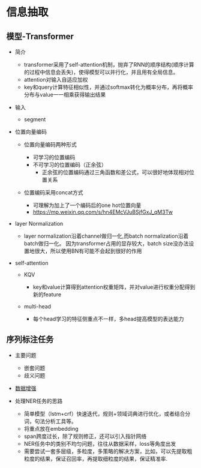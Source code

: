 # 信息抽取

## 模型-Transformer
* 简介
  * transformer采用了self-attention机制，抛弃了RNN的顺序结构(顺序计算的过程中信息会丢失)，使得模型可以并行化，并且用有全局信息。
  * attention对输入自适应加权
  * key和query计算特征相似性，并通过softmax转化为概率分布，再将概率分布与value一一相乘获得输出结果
* 输入
  * segment
* 位置向量编码
  * 位置向量编码两种形式
    * 可学习的位置编码
    * 不可学习的位置编码（正余弦）
        * 正余弦的位置编码通过三角函数和差公式，可以很好地体现相对位置关系
    
  * 位置编码采用concat方式
      * 可理解为加上了一个编码后的one hot位置向量
      * https://mp.weixin.qq.com/s/hn4EMcVJuBSjfGxJ_qM3Tw
      

* layer Normalization
  * layer normalization沿着channel做归一化,而batch normalization沿着batch做归一化。
  因为transformer占用的显存较大，batch size没办法设置地很大，所以使用BN有可能不会起到很好的作用
    
* self-attention
  * KQV
    * key和value计算得到attention权重矩阵，并对value进行权重分配得到新的feature

  * multi-head
    * 每个head学习的特征侧重点不一样，多head提高模型的表达能力
  

## 序列标注任务
* 主要问题
  * 嵌套问题
  * 歧义问题


* [数据增强](../数据增强/文本数据增强/文本数据增强.md)

  
* 处理NER任务的思路
  * 简单模型（lstm+crf）快速迭代，规则+领域词典进行优化，或者结合分词，句法分析工具等。
  * 将重点放在embedding
  * span跨度过长，除了规则修正，还可以引入指针网络
  * NER任务中的类别不均匀问题，往往从数据采样，loss等角度出发
  * 需要尝试一套多层级，多粒度，多策略的解决方案，比如，可以先提取粗粒度的结果，保证召回率，再提取细粒度的结果，保证精准率.


